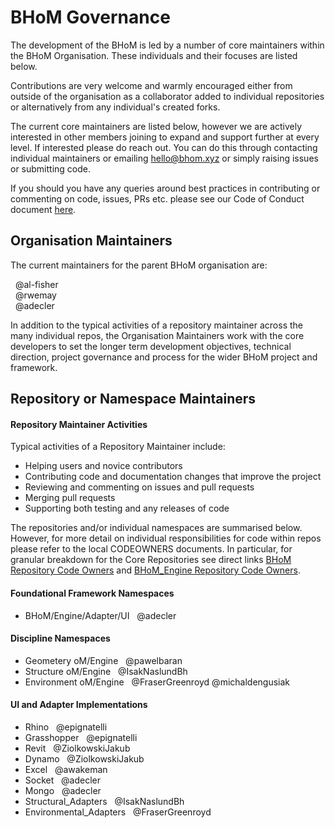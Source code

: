# BHoM Governance 


The development of the BHoM is led by a number of core maintainers within the BHoM Organisation. These individuals and their focuses are listed below.

Contributions are very welcome and warmly encouraged either from outside of the organisation as a collaborator added to individual repositories or alternatively from any individual's created forks.

The current core maintainers are listed below, however we are actively interested in other members joining to expand and support further at every level. If interested please do reach out. You can do this through contacting individual maintainers or emailing hello@bhom.xyz or simply raising issues or submitting code. 


If you should you have any queries around best practices in contributing or commenting on code, issues, PRs etc. please see our Code of Conduct document [here](https://github.com/BHoM/BHoM/blob/master/docs/CODE_OF_CONDUCT.md).

## Organisation Maintainers 

The current maintainers for the parent BHoM organisation are:  

  &nbsp;  @al-fisher  
  &nbsp;  @rwemay  
  &nbsp;  @adecler  

In addition to the typical activities of a repository maintainer across the many individual repos, the Organisation Maintainers work with the core developers to set the longer term development objectives, technical direction, project governance and process for the wider BHoM project and framework.

## Repository or Namespace Maintainers 


#### Repository Maintainer Activities
Typical activities of a Repository Maintainer include:

* Helping users and novice contributors  
* Contributing code and documentation changes that improve the project  
* Reviewing and commenting on issues and pull requests  
* Merging pull requests  
* Supporting both testing and any releases of code


The repositories and/or individual namespaces are summarised below. However, for more detail on individual responsibilities for code within repos please refer to the local CODEOWNERS documents.
In particular, for granular breakdown for the Core Repositories see direct links [BHoM Repository Code Owners](https://github.com/BHoM/BHoM/blob/master/docs/CODEOWNERS) and [BHoM_Engine Repository Code Owners](https://github.com/BHoM/BHoM_Engine/blob/master/docs/CODEOWNERS).




#### Foundational Framework Namespaces 

* BHoM/Engine/Adapter/UI  &nbsp;  @adecler  

#### Discipline Namespaces 

* Geometery oM/Engine  &nbsp;  @pawelbaran  
* Structure oM/Engine  &nbsp;  @IsakNaslundBh  
* Environment oM/Engine  &nbsp;  @FraserGreenroyd @michaldengusiak




 
#### UI and Adapter Implementations 


* Rhino  &nbsp;  @epignatelli
* Grasshopper  &nbsp;  @epignatelli  
* Revit  &nbsp;  @ZiolkowskiJakub   
* Dynamo  &nbsp;  @ZiolkowskiJakub  
* Excel  &nbsp;  @awakeman  
* Socket  &nbsp;  @adecler   
* Mongo  &nbsp;  @adecler   
* Structural_Adapters  &nbsp;  @IsakNaslundBh  
* Environmental_Adapters  &nbsp;  @FraserGreenroyd   



